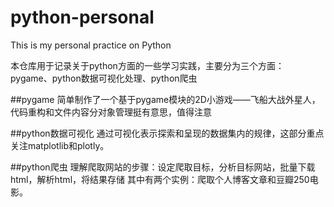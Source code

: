# python-personal
This is my personal practice on Python

  本仓库用于记录关于python方面的一些学习实践，主要分为三个方面：pygame、python数据可视化处理、python爬虫

##pygame
  简单制作了一个基于pygame模块的2D小游戏——飞船大战外星人，代码重构和文件内容分对象管理挺有意思，值得注意

##python数据可视化
  通过可视化表示探索和呈现的数据集内的规律，这部分重点关注matplotlib和plotly。

##python爬虫
  理解爬取网站的步骤：设定爬取目标，分析目标网站，批量下载html，解析html，将结果存储
  其中有两个实例：爬取个人博客文章和豆瓣250电影。
